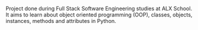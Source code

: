 Project done during Full Stack Software Engineering studies at ALX School. It aims to learn about object oriented programming (OOP), classes, objects, instances, methods and attributes in Python.

